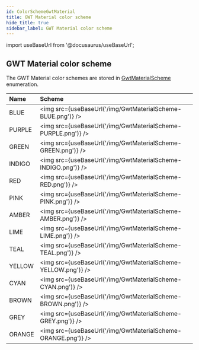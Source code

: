 ```yaml
---
id: ColorSchemeGwtMaterial
title: GWT Material color scheme
hide_title: true
sidebar_label: GWT Material color scheme
---
```

import useBaseUrl from '@docusaurus/useBaseUrl';

## GWT Material color scheme

The GWT Material color schemes are stored in [GwtMaterialScheme](https://pepstock-org.github.io/Charba/6.4/org/pepstock/charba/client/impl/plugins/enums/GwtMaterialScheme.html) enumeration. 

| Name | Scheme |
| :- | :- |
| BLUE | <img src={useBaseUrl('/img/GwtMaterialScheme-BLUE.png')} /> |
| PURPLE | <img src={useBaseUrl('/img/GwtMaterialScheme-PURPLE.png')} /> |
| GREEN | <img src={useBaseUrl('/img/GwtMaterialScheme-GREEN.png')} /> |
| INDIGO | <img src={useBaseUrl('/img/GwtMaterialScheme-INDIGO.png')} /> |
| RED | <img src={useBaseUrl('/img/GwtMaterialScheme-RED.png')} /> |
| PINK | <img src={useBaseUrl('/img/GwtMaterialScheme-PINK.png')} /> |
| AMBER | <img src={useBaseUrl('/img/GwtMaterialScheme-AMBER.png')} /> |
| LIME | <img src={useBaseUrl('/img/GwtMaterialScheme-LIME.png')} /> |
| TEAL | <img src={useBaseUrl('/img/GwtMaterialScheme-TEAL.png')} /> |
| YELLOW | <img src={useBaseUrl('/img/GwtMaterialScheme-YELLOW.png')} /> |
| CYAN | <img src={useBaseUrl('/img/GwtMaterialScheme-CYAN.png')} /> |
| BROWN | <img src={useBaseUrl('/img/GwtMaterialScheme-BROWN.png')} /> |
| GREY | <img src={useBaseUrl('/img/GwtMaterialScheme-GREY.png')} /> |
| ORANGE | <img src={useBaseUrl('/img/GwtMaterialScheme-ORANGE.png')} /> |
